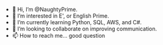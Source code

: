 - 👋 Hi, I’m @NaughtyPrime.
- 👀 I’m interested in E', or English Prime.
- 🌱 I’m currently learning Python, SQL, AWS, and C#. 
- 💞️ I’m looking to collaborate on improving communication.
- 📫 How to reach me... good question

<!---
NaughtyPrime/NaughtyPrime is a ✨ special ✨ repository because its `README.md` (this file) appears on your GitHub profile.
You can click the Preview link to take a look at your changes.
--->
